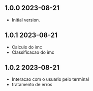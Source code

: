 ## 1.0.0 2023-08-21

- Initial version.

## 1.0.1 2023-08-21

- Calculo do imc
- Classificacao do imc

## 1.0.2 2023-08-21

- Interacao com o usuario pelo terminal
- tratamento de erros